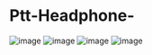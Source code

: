 # Ptt-Headphone-
![image](https://github.com/flicker8815/Ptt-Headphone-web-crawler/blob/master/螢幕快照%202020-05-21%20上午1.20.01.png)
![image](https://github.com/flicker8815/Ptt-Headphone-web-crawler/blob/master/螢幕快照%202020-05-21%20上午1.20.12.png)
![image](https://github.com/flicker8815/Ptt-Headphone-web-crawler/blob/master/螢幕快照%202020-05-21%20上午1.20.29.png)
![image](https://github.com/flicker8815/Ptt-Headphone-web-crawler/blob/master/螢幕快照%202020-05-21%20上午1.20.41.png)
